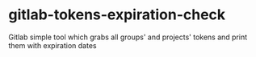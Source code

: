 # gitlab-tokens-expiration-check
Gitlab simple tool which grabs all groups' and projects' tokens and print them with expiration dates 

